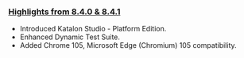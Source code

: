 ### [Highlights from 8.4.0 & 8.4.1](https://docs.katalon.com/katalon-studio/new/version-8x.html)

* Introduced Katalon Studio - Platform Edition.
* Enhanced Dynamic Test Suite.
* Added Chrome 105, Microsoft Edge (Chromium) 105 compatibility.
